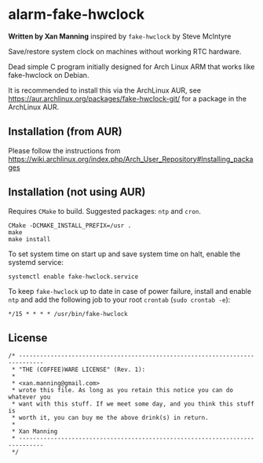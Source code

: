 alarm-fake-hwclock
==================

**Written by Xan Manning** inspired by `fake-hwclock` by Steve McIntyre

Save/restore system clock on machines without working RTC hardware.

Dead simple C program initially designed for Arch Linux ARM that works like fake-hwclock on Debian.

It is recommended to install this via the ArchLinux AUR, see https://aur.archlinux.org/packages/fake-hwclock-git/ for a package in the ArchLinux AUR.


Installation (from AUR)
-----------------------

Please follow the instructions from https://wiki.archlinux.org/index.php/Arch_User_Repository#Installing_packages



Installation (not using AUR)
----------------------------

Requires `CMake` to build. Suggested packages: `ntp` and `cron`.

	CMake -DCMAKE_INSTALL_PREFIX=/usr .
	make
	make install


To set system time on start up and save system time on halt, enable the systemd service:

	systemctl enable fake-hwclock.service


To keep `fake-hwclock` up to date in case of power failure, install and enable `ntp` and add the following job to your root `crontab` (`sudo crontab -e`):

	*/15 * * * * /usr/bin/fake-hwclock



License
-------

	/* -----------------------------------------------------------------------------
	 * "THE (COFFEE)WARE LICENSE" (Rev. 1):
	 * 
	 * <xan.manning@gmail.com> 
	 * wrote this file. As long as you retain this notice you can do whatever you
	 * want with this stuff. If we meet some day, and you think this stuff is
	 * worth it, you can buy me the above drink(s) in return.
	 *
	 * Xan Manning
	 * ----------------------------------------------------------------------------- 
	 */
